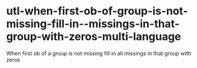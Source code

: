 # utl-when-first-ob-of-group-is-not-missing-fill-in--missings-in-that-group-with-zeros-multi-language
When first ob of a group is not missing fill in all missings in that group with zeros 
